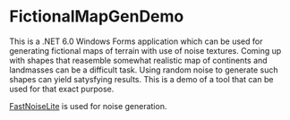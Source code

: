 # FictionalMapGenDemo
This is a .NET 6.0 Windows Forms application which can be used for generating fictional maps of terrain with use of noise textures. Coming up with shapes that reasemble somewhat realistic map of continents and landmasses can be a difficult task. Using random noise to generate such shapes can yield satysfying results. This is a demo of a tool that can be used for that exact purpose.

[FastNoiseLite](https://github.com/Auburn/FastNoiseLite) is used for noise generation.
